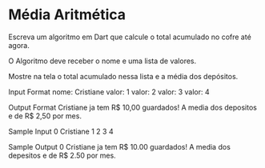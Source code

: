 # Média Aritmética
 Escreva um algoritmo em Dart que calcule o total acumulado no cofre até agora.

 O Algoritmo deve receber o nome e uma lista de valores.

 Mostre na tela o total acumulado nessa lista e a média dos depósitos.

 Input Format
 nome: Cristiane
 valor: 1
 valor: 2
 valor: 3
 valor: 4
 
 Output Format
 Cristiane ja tem R$ 10,00 guardados!
 A media dos depositos e de R$ 2,50 por mes.


 Sample Input 0
 Cristiane 1 2 3 4

 Sample Output 0
 Cristiane ja tem R$ 10.00 guardados!
 A media dos depesitos e de R$ 2.50 por mes.